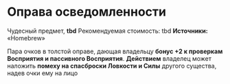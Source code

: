 # Оправа осведомленности

Чудесный предмет, **tbd**
Рекомендуемая стоимость: tbd
**Источники:** «Homebrew»

Пара очков в толстой оправе, дающая владельцу **бонус +2 к проверкам Восприятия и пассивного Восприятия**. **Действием** владелец может наложить **помеху на спасброски Ловкости и Силы** другого существа, надев очки ему на лицо